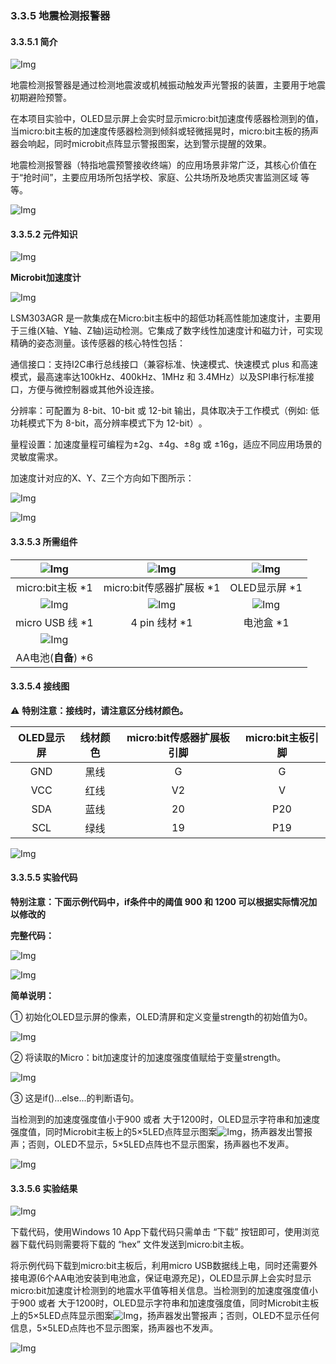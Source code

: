 ### 3.3.5 地震检测报警器

#### 3.3.5.1 简介

![Img](./media/top1.png)

地震检测报警器是通过检测地震波或机械振动触发声光警报的装置，主要用于地震初期避险预警。

在本项目实验中，OLED显示屏上会实时显示micro:bit加速度传感器检测到的值，当micro:bit主板的加速度传感器检测到倾斜或轻微摇晃时，micro:bit主板的扬声器会响起，同时microbit点阵显示警报图案，达到警示提醒的效果。

地震检测报警器（特指地震预警接收终端）的应用场景非常广泛，其核心价值在于“抢时间”，主要应用场所包括学校、家庭、公共场所及地质灾害监测区域 等等。

![Img](./media/bottom1.png)

#### 3.3.5.2 元件知识

![Img](./media/2top.png)

**Microbit加速度计**

![Img](./media/j701.png)

LSM303AGR 是一款集成在Micro:bit主板中的超低功耗高性能加速度计，主要用于三维(X轴、Y轴、Z轴)运动检测。它集成了数字线性加速度计和磁力计，可实现精确的姿态测量‌。该传感器的核心特性包括：

‌通信接口‌：支持I2C串行总线接口（兼容标准、快速模式、快速模式 plus 和高速模式，最高速率达100kHz、400kHz、1MHz 和 3.4MHz）以及SPI串行标准接口，方便与微控制器或其他外设连接‌。

‌分辨率‌：可配置为 8-bit、10-bit 或 12-bit 输出，具体取决于工作模式（例如: 低功耗模式下为 8-bit，高分辨率模式下为 12-bit）‌。

‌量程设置‌：加速度量程可编程为±2g、±4g、±8g 或 ±16g，适应不同应用场景的灵敏度需求‌。

加速度计对应的X、Y、Z三个方向如下图所示：

![Img](./media/j701-1.png)

![Img](./media/2bottom.png)

#### 3.3.5.3 所需组件

| ![Img](./media/microbitV2.png)|![Img](./media/ExpansionBoard.png)|![Img](./media/OLED.png) | 
| :--: | :--: | :--: |
| micro:bit主板 *1 | micro:bit传感器扩展板 *1 |OLED显示屏 *1 |
|![Img](./media/usb.png) |![Img](./media/4pin.png)|![Img](./media/batterycase.png)|
| micro USB 线 *1|4 pin 线材 *1 |电池盒 *1|
|![Img](./media/AAbattery.png)| | |
|AA电池(**自备**) *6| | |

#### 3.3.5.4 接线图

⚠️ **特别注意：接线时，请注意区分线材颜色。**

| OLED显示屏 | 线材颜色 | micro:bit传感器扩展板引脚 |micro:bit主板引脚 |
| :--: | :--: | :--: | :--: |
| GND | 黑线 | G | G |
| VCC | 红线 | V2 | V |
| SDA | 蓝线 | 20 | P20 |
| SCL | 绿线 | 19 | P19 |

![Img](./media/couj5.png)

#### 3.3.5.5 实验代码

**特别注意：下面示例代码中，if条件中的阈值 900 和 1200 可以根据实际情况加以修改的**

**完整代码：**

![Img](./media/couj05.png)

![Img](./media/line1.png)

**简单说明：**

① 初始化OLED显示屏的像素，OLED清屏和定义变量strength的初始值为0。

![Img](./media/cou15.png)

② 将读取的Micro：bit加速度计的加速度强度值赋给于变量strength。

![Img](./media/cou16.png)

③ 这是if()...else...的判断语句。

当检测到的加速度强度值小于900 或者 大于1200时，OLED显示字符串和加速度强度值，同时Microbit主板上的5×5LED点阵显示图案![Img](./media/ab4.png)，扬声器发出警报声；否则，OLED不显示，5×5LED点阵也不显示图案，扬声器也不发声。

![Img](./media/cou17.png)

#### 3.3.5.6 实验结果

![Img](./media/4top.png)

下载代码，使用Windows 10 App下载代码只需单击 “下载” 按钮即可，使用浏览器下载代码则需要将下载的 “hex” 文件发送到micro:bit主板。

将示例代码下载到micro:bit主板后，利用micro USB数据线上电，同时还需要外接电源(6个AA电池安装到电池盒，保证电源充足)，OLED显示屏上会实时显示micro:bit加速度计检测到的地震水平值等相关信息。当检测到的加速度强度值小于900 或者 大于1200时，OLED显示字符串和加速度强度值，同时Microbit主板上的5×5LED点阵显示图案![Img](./media/ab4.png)，扬声器发出警报声；否则，OLED不显示任何信息，5×5LED点阵也不显示图案，扬声器也不发声。

![Img](./media/4bottom.png)

